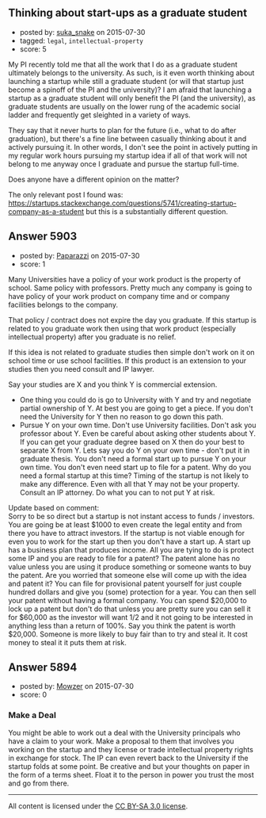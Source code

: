 ## Thinking about start-ups as a graduate student

- posted by: [suka_snake](https://stackexchange.com/users/4919296/suka-snake) on 2015-07-30
- tagged: `legal`, `intellectual-property`
- score: 5

My PI recently told me that all the work that I do as a graduate student ultimately belongs to the university.  As such, is it even worth thinking about launching a startup while still a graduate student (or will that startup just become a spinoff of the PI and the university)?  I am afraid that launching a startup as a graduate student will only benefit the PI (and the university), as graduate students are usually on the lower rung of the academic social ladder and frequently get sleighted in a variety of ways.  

They say that it never hurts to plan for the future (i.e., what to do after graduation), but there's a fine line between casually thinking about it and actively pursuing it.  In other words, I don't see the point in actively putting in my regular work hours pursuing my startup idea if all of that work will not belong to me anyway once I graduate and pursue the startup full-time.  

Does anyone have a different opinion on the matter?

The only relevant post I found was: https://startups.stackexchange.com/questions/5741/creating-startup-company-as-a-student but this is a substantially different question.  


## Answer 5903

- posted by: [Paparazzi](https://stackexchange.com/users/300272/paparazzi) on 2015-07-30
- score: 1

Many Universities have a policy of your work product is the property of school.  Same policy with professors.  Pretty much any company is going to have policy of your work product on company time and or company facilities belongs to the company.  

That policy / contract does not expire the day you graduate.
If this startup is related to you graduate work then using that work product (especially intellectual property) after you graduate is no relief.

If this idea is not related to graduate studies then simple don't work on it on school time or use school facilities.  If this product is an extension to your studies then you need consult and IP lawyer.

Say your studies are X and you think Y is commercial extension.  

 - One thing you could do is go to University with Y and try and negotiate partial ownership of Y.  At best you are going to get a piece.  If you don't need the University for Y then no reason to go down this path.  
 - Pursue Y on your own time.  Don't use University facilities.  Don't ask you professor about Y.  Even be careful about asking other students about Y.  If you can get your graduate degree based on X then do your best to separate X from Y.  Lets say you do Y on your own time - don't put it in graduate thesis.  You don't need a formal start up to pursue Y on your own time.  You don't even need start up to file for a patent.  Why do you need a formal startup at this time? Timing of the startup is not likely to make any difference.  Even with all that Y may not be your property.  Consult an IP attorney.  Do what you can to not put Y at risk.

Update based on comment:  
Sorry to be so direct but a startup is not instant access to funds / investors.  You are going be at least $1000 to even create the legal entity and from there you have to attract investors.  If the startup is not viable enough for even you to work for the start up then you don't have a start up.  A start up has a business plan that produces income.  All you are tying to do is protect some IP and you are ready to file for a patent?  The patent alone has no value unless you are using it produce something or someone wants to buy the patent.  Are you worried that someone else will come up with the idea and patent it?  You can file for provisional patent yourself for just couple hundred dollars and give you (some) protection for a year.  You can then sell your patent without having a formal company.   You can spend $20,000 to lock up a patent but don't do that unless you are pretty sure you can sell it for $60,000 as the investor will want 1/2 and it not going to be interested in anything less than a return of 100%.  Say you think the patent is worth $20,000.  Someone is more likely to buy fair than to try and steal it. It cost money to steal it it puts them at risk.


## Answer 5894

- posted by: [Mowzer](https://stackexchange.com/users/1803081/mowzer) on 2015-07-30
- score: 0

<h3>Make a Deal</h3>

You might be able to work out a deal with the University principals who have a claim to your work. Make a proposal to them that involves you working on the startup and they license or trade intellectual property rights in exchange for stock. The IP can even revert back to the University if the startup folds at some point. Be creative and but your thoughts on paper in the form of a terms sheet. Float it to the person in power you trust the most and go from there.



---

All content is licensed under the [CC BY-SA 3.0 license](https://creativecommons.org/licenses/by-sa/3.0/).
